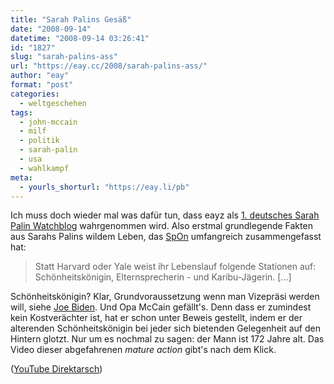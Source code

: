 ```yaml
---
title: "Sarah Palins Gesäß"
date: "2008-09-14"
datetime: "2008-09-14 03:26:41"
id: "1827"
slug: "sarah-palins-ass"
url: "https://eay.cc/2008/sarah-palins-ass/"
author: "eay"
format: "post"
categories:
  - weltgeschehen
tags:
  - john-mccain
  - milf
  - politik
  - sarah-palin
  - usa
  - wahlkampf
meta:
  - yourls_shorturl: "https://eay.li/pb"
---
```


Ich muss doch wieder mal was dafür tun, dass eayz als [1\. deutsches Sarah Palin Watchblog](//eay.cc/tag/sarah-palin/ "Sarah Palin Watchblog") wahrgenommen wird. Also erstmal grundlegende Fakten aus Sarahs Palins wildem Leben, das [SpOn](http://www.spiegel.de/kultur/gesellschaft/0,1518,577469,00.html) umfangreich zusammengefasst hat:

> Statt Harvard oder Yale weist ihr Lebenslauf folgende Stationen auf: Schönheitskönigin, Elternsprecherin - und Karibu-Jägerin. \[...\]

Schönheitskönigin? Klar, Grundvoraussetzung wenn man Vizepräsi werden will, siehe [Joe Biden](http://en.wikipedia.org/wiki/Joe_Biden). Und Opa McCain gefällt's. Denn dass er zumindest kein Kostverächter ist, hat er schon unter Beweis gestellt, indem er der alterenden Schönheitskönigin bei jeder sich bietenden Gelegenheit auf den Hintern glotzt. Nur um es nochmal zu sagen: der Mann ist 172 Jahre alt. Das Video dieser abgefahrenen _mature action_ gibt's nach dem Klick.

 ([YouTube Direktarsch](http://www.youtube.com/watch?v=1RN5xbWtNSU))
